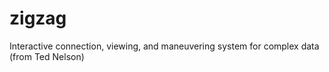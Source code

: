# zigzag
Interactive connection, viewing, and maneuvering system for complex data (from Ted Nelson)
